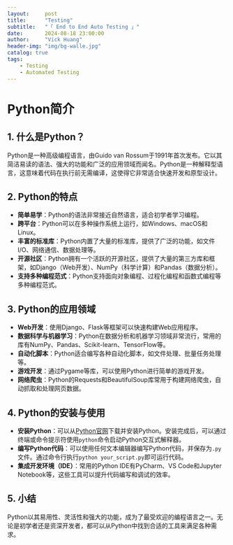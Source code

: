 ```yaml
---
layout:     post
title:      "Testing"
subtitle:   "「 End to End Auto Testing 」" 
date:       2024-08-18 23:00:00
author:     "Vick Huang"
header-img: "img/bg-walle.jpg"
catalog: true
tags:
    - Testing
    - Automated Testing
---
```



# Python简介

## 1. 什么是Python？
Python是一种高级编程语言，由Guido van Rossum于1991年首次发布。它以其简洁易读的语法、强大的功能和广泛的应用领域而闻名。Python是一种解释型语言，这意味着代码在执行前无需编译，这使得它非常适合快速开发和原型设计。

## 2. Python的特点
- **简单易学**：Python的语法非常接近自然语言，适合初学者学习编程。
- **跨平台**：Python可以在多种操作系统上运行，如Windows、macOS和Linux。
- **丰富的标准库**：Python内置了大量的标准库，提供了广泛的功能，如文件I/O、网络通信、数据处理等。
- **开源社区**：Python拥有一个活跃的开源社区，提供了大量的第三方库和框架，如Django（Web开发）、NumPy（科学计算）和Pandas（数据分析）。
- **支持多种编程范式**：Python支持面向对象编程、过程化编程和函数式编程等多种编程范式。

## 3. Python的应用领域
- **Web开发**：使用Django、Flask等框架可以快速构建Web应用程序。
- **数据科学与机器学习**：Python在数据分析和机器学习领域非常流行，常用的库有NumPy、Pandas、Scikit-learn、TensorFlow等。
- **自动化脚本**：Python适合编写各种自动化脚本，如文件处理、批量任务处理等。
- **游戏开发**：通过Pygame等库，可以使用Python进行简单的游戏开发。
- **网络爬虫**：Python的Requests和BeautifulSoup库常用于构建网络爬虫，自动抓取和处理网页数据。

## 4. Python的安装与使用
- **安装Python**：可以从[Python官网](https://www.python.org/downloads/)下载并安装Python。安装完成后，可以通过终端或命令提示符使用`python`命令启动Python交互式解释器。
- **编写Python代码**：可以使用任何文本编辑器编写Python代码，并保存为`.py`文件。通过命令行执行`python your_script.py`即可运行代码。
- **集成开发环境（IDE）**：常用的Python IDE有PyCharm、VS Code和Jupyter Notebook等，这些工具可以提升代码编写和调试的效率。

## 5. 小结
Python以其易用性、灵活性和强大的功能，成为了最受欢迎的编程语言之一。无论是初学者还是资深开发者，都可以从Python中找到合适的工具来满足各种需求。
